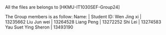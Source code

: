 All the files are belongs to [HKMU-IT1030SEF-Group24]

The Group members is as follow: 
Name:                 |  Student ID:
Wen Jing xi           |  13235662 
Liu Jun wei           |  13264528
Liang Peng            |  13272252
Shi Lei               |  13274583
Yau Suet Ying Sheron  |  13493190
